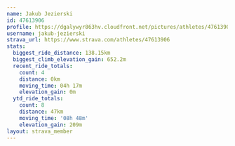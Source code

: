```yaml
---
name: Jakub Jezierski
id: 47613906
profile: https://dgalywyr863hv.cloudfront.net/pictures/athletes/47613906/14681924/1/large.jpg
username: jakub-jezierski
strava_url: https://www.strava.com/athletes/47613906
stats:
  biggest_ride_distance: 138.15km
  biggest_climb_elevation_gain: 652.2m
  recent_ride_totals:
    count: 4
    distance: 0km
    moving_time: 04h 17m
    elevation_gain: 0m
  ytd_ride_totals:
    count: 8
    distance: 47km
    moving_time: '08h 48m'
    elevation_gain: 209m
layout: strava_member
--- 
```

